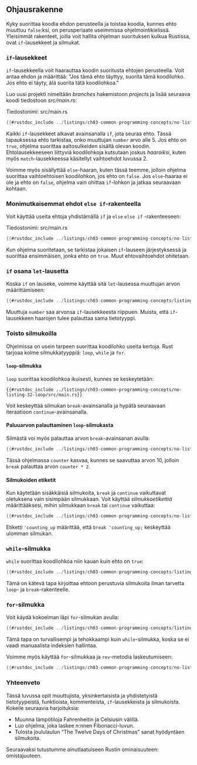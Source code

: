 ## Ohjausrakenne

Kyky suorittaa koodia ehdon perusteella ja toistaa koodia, kunnes ehto muuttuu `false`:ksi, on perusperiaate useimmissa ohjelmointikielissä. Yleisimmät rakenteet, joilla voit hallita ohjelman suorituksen kulkua Rustissa, ovat `if`-lausekkeet ja silmukat.

### `if`-lausekkeet

`if`-lausekkeella voit haarauttaa koodin suoritusta ehtojen perusteella. Voit antaa ehdon ja määrittää: "Jos tämä ehto täyttyy, suorita tämä koodilohko. Jos ehto ei täyty, älä suorita tätä koodilohkoa."

Luo uusi projekti nimeltään _branches_ hakemistoon _projects_ ja lisää seuraava koodi tiedostoon _src/main.rs_:

<span class="filename">Tiedostonimi: src/main.rs</span>

```rust
{{#rustdoc_include ../listings/ch03-common-programming-concepts/no-listing-26-if-true/src/main.rs}}
```

Kaikki `if`-lausekkeet alkavat avainsanalla `if`, jota seuraa ehto. Tässä tapauksessa ehto tarkistaa, onko muuttujan `number` arvo alle 5. Jos ehto on `true`, ohjelma suorittaa aaltosulkeiden sisällä olevan koodin. Ehtolausekkeeseen liittyviä koodilohkoja kutsutaan joskus _haaroiksi_, kuten myös `match`-lausekkeessa käsitellyt vaihtoehdot luvussa 2.

Voimme myös sisällyttää `else`-haaran, kuten tässä teemme, jolloin ohjelma suorittaa vaihtoehtoisen koodilohkon, jos ehto on `false`. Jos `else`-haaraa ei ole ja ehto on `false`, ohjelma vain ohittaa `if`-lohkon ja jatkaa seuraavaan kohtaan.

### Monimutkaisemmat ehdot `else if`-rakenteella

Voit käyttää useita ehtoja yhdistämällä `if` ja `else` `else if` -rakenteeseen:

<span class="filename">Tiedostonimi: src/main.rs</span>

```rust
{{#rustdoc_include ../listings/ch03-common-programming-concepts/no-listing-30-else-if/src/main.rs}}
```

Kun ohjelma suoritetaan, se tarkistaa jokaisen `if`-lauseen järjestyksessä ja suorittaa ensimmäisen, jonka ehto on `true`. Muut ehtovaihtoehdot ohitetaan.

### `if` osana `let`-lausetta

Koska `if` on lauseke, voimme käyttää sitä `let`-lausessa muuttujan arvon määrittämiseen:

```rust
{{#rustdoc_include ../listings/ch03-common-programming-concepts/listing-03-02/src/main.rs}}
```

Muuttuja `number` saa arvonsa `if`-lausekkeesta riippuen. Muista, että `if`-lausekkeen haarojen tulee palauttaa sama tietotyyppi.

### Toisto silmukoilla

Ohjelmissa on usein tarpeen suorittaa koodilohko useita kertoja. Rust tarjoaa kolme silmukkatyyppiä: `loop`, `while` ja `for`.

#### `loop`-silmukka

`loop` suorittaa koodilohkoa ikuisesti, kunnes se keskeytetään:

```rust,ignore
{{#rustdoc_include ../listings/ch03-common-programming-concepts/no-listing-32-loop/src/main.rs}}
```

Voit keskeyttää silmukan `break`-avainsanalla ja hypätä seuraavaan iteraatioon `continue`-avainsanalla.

#### Paluuarvon palauttaminen `loop`-silmukasta

Silmästä voi myös palauttaa arvon `break`-avainsanan avulla:

```rust
{{#rustdoc_include ../listings/ch03-common-programming-concepts/no-listing-33-return-value-from-loop/src/main.rs}}
```

Tässä ohjelmassa `counter` kasvaa, kunnes se saavuttaa arvon 10, jolloin `break` palauttaa arvon `counter * 2`.

#### Silmukoiden etiketit

Kun käytetään sisäkkäisiä silmukoita, `break` ja `continue` vaikuttavat oletuksena vain sisimpään silmukkaan. Voit käyttää _silmukkaetikettiä_ määrittääksesi, mihin silmukkaan `break` tai `continue` vaikuttaa:

```rust
{{#rustdoc_include ../listings/ch03-common-programming-concepts/no-listing-32-5-loop-labels/src/main.rs}}
```

Etiketti `'counting_up` määrittää, että `break 'counting_up;` keskeyttää ulomman silmukan.

### `while`-silmukka

`while` suorittaa koodilohkoa niin kauan kuin ehto on `true`:

```rust
{{#rustdoc_include ../listings/ch03-common-programming-concepts/listing-03-03/src/main.rs}}
```

Tämä on kätevä tapa kirjoittaa ehtoon perustuvia silmukoita ilman tarvetta `loop`- ja `break`-rakenteelle.

### `for`-silmukka

Voit käydä kokoelman läpi `for`-silmukan avulla:

```rust
{{#rustdoc_include ../listings/ch03-common-programming-concepts/listing-03-05/src/main.rs}}
```

Tämä tapa on turvallisempi ja tehokkaampi kuin `while`-silmukka, koska se ei vaadi manuaalista indeksien hallintaa.

Voimme myös käyttää `for`-silmukkaa ja `rev`-metodia laskeutumiseen:

```rust
{{#rustdoc_include ../listings/ch03-common-programming-concepts/no-listing-34-for-range/src/main.rs}}
```

### Yhteenveto

Tässä luvussa opit muuttujista, yksinkertaisista ja yhdistetyistä tietotyypeistä, funktioista, kommenteista, `if`-lausekkeista ja silmukoista. Kokeile seuraavia harjoituksia:

- Muunna lämpötiloja Fahrenheitin ja Celsiusin välillä.
- Luo ohjelma, joka laskee _n_:nnen Fibonacci-luvun.
- Tulosta joululaulun “The Twelve Days of Christmas” sanat hyödyntäen silmukoita.

Seuraavaksi tutustumme ainutlaatuiseen Rustin ominaisuuteen: omistajuuteen.

[comparing-the-guess-to-the-secret-number]: ch02-00-guessing-game-tutorial.html#comparing-the-guess-to-the-secret-number
[quitting-after-a-correct-guess]: ch02-00-guessing-game-tutorial.html#quitting-after-a-correct-guess
